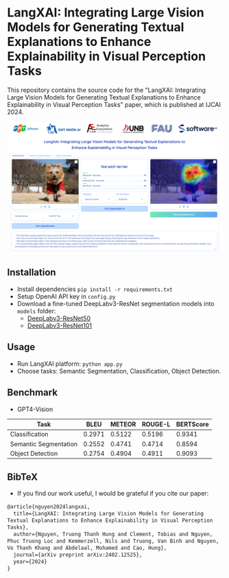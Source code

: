# LangXAI: Integrating Large Vision Models for Generating Textual Explanations to Enhance Explainability in Visual Perception Tasks

This repository contains the source code for the "LangXAI: Integrating Large Vision Models for Generating Textual Explanations to Enhance Explainability in Visual Perception Tasks" paper, which is published at IJCAI 2024.

![img.png](img.png)
## Installation
- Install dependencies
```pip install -r requirements.txt```
- Setup OpenAI API key in `config.py`
- Download a fine-tuned DeepLabv3-ResNet segmentation models into `models` folder:
  - [DeepLabv3-ResNet50](https://drive.google.com/file/d/1NbEGJcCzKJDAKiniiHwRiXFSTDmC6GJg/view?usp=drive_link)
  - [DeepLabv3-ResNet101](https://drive.google.com/file/d/1KpW5ilZbwkuwtqw1TqPbOuSvoHPJ9w3i/view?usp=drive_link)
## Usage
- Run LangXAI platform:
```python app.py```
- Choose tasks: Semantic Segmentation, Classification, Object Detection.
## Benchmark
- GPT4-Vision

| Task                   | BLEU   | METEOR | ROUGE-L | BERTScore |
|------------------------|--------|--------|---------|-----------|
| Classification         | 0.2971 | 0.5122 | 0.5196  | 0.9341    |
| Semantic Segmentation  | 0.2552 | 0.4741 | 0.4714  | 0.8594    |
| Object Detection       | 0.2754 | 0.4904 | 0.4911  | 0.9093    |

## BibTeX
- If you find our work useful, I would be grateful if you cite our paper:
```
@article{nguyen2024langxai,
  title={LangXAI: Integrating Large Vision Models for Generating Textual Explanations to Enhance Explainability in Visual Perception Tasks},
  author={Nguyen, Truong Thanh Hung and Clement, Tobias and Nguyen, Phuc Truong Loc and Kemmerzell, Nils and Truong, Van Binh and Nguyen, Vo Thanh Khang and Abdelaal, Mohamed and Cao, Hung},
  journal={arXiv preprint arXiv:2402.12525},
  year={2024}
}
```